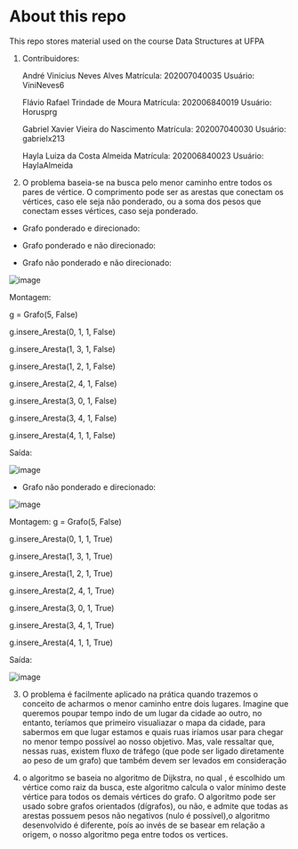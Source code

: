 # About this repo

This repo stores material used on the course Data Structures at UFPA

1) Contribuidores:

   André Vinicius Neves Alves
   Matrícula: 202007040035
   Usuário: ViniNeves6
   
   Flávio Rafael Trindade de Moura
   Matrícula: 202006840019
   Usuário: Horusprg

   Gabriel Xavier Vieira do Nascimento
   Matrícula: 202007040030
   Usuário: gabrielx213
    
   Hayla Luiza da Costa Almeida
   Matrícula: 202006840023
   Usuário: HaylaAlmeida

2) O problema baseia-se na busca pelo menor caminho entre todos os pares de vértice. O comprimento pode ser as arestas que conectam os vértices, caso ele seja não ponderado, ou a soma dos pesos que conectam esses vértices, caso seja ponderado.

- Grafo ponderado e direcionado:

- Grafo ponderado e não direcionado:

- Grafo não ponderado e não direcionado:

![image](https://user-images.githubusercontent.com/80348569/136139861-9094e5a4-f84f-4db7-aa01-76c784abaa1a.png)

Montagem:

g = Grafo(5, False)

g.insere_Aresta(0, 1, 1, False)

g.insere_Aresta(1, 3, 1, False)

g.insere_Aresta(1, 2, 1, False)

g.insere_Aresta(2, 4, 1, False)

g.insere_Aresta(3, 0, 1, False)

g.insere_Aresta(3, 4, 1, False)

g.insere_Aresta(4, 1, 1, False)

Saída:

![image](https://user-images.githubusercontent.com/80348569/136140108-a28bb9b5-5ccd-46a0-84f3-c2f6279c3b84.png)


- Grafo não ponderado e direcionado:

![image](https://user-images.githubusercontent.com/80348569/136139186-fc7a8ef4-2ff0-45fd-bc30-5f1e66b5630e.png)

Montagem:
g = Grafo(5, False)

g.insere_Aresta(0, 1, 1, True)

g.insere_Aresta(1, 3, 1, True)

g.insere_Aresta(1, 2, 1, True)

g.insere_Aresta(2, 4, 1, True)

g.insere_Aresta(3, 0, 1, True)

g.insere_Aresta(3, 4, 1, True)

g.insere_Aresta(4, 1, 1, True)

Saída: 

![image](https://user-images.githubusercontent.com/80348569/136141735-22f0ee50-391b-4aa4-8431-7e487128cecd.png)


3) O problema é facilmente aplicado na prática quando trazemos o conceito de acharmos o menor caminho entre dois lugares. Imagine que queremos poupar tempo indo de um lugar da cidade ao outro, no entanto, teríamos que primeiro visualiazar o mapa da cidade, para sabermos em que lugar estamos e quais ruas iríamos usar para chegar no menor tempo possível ao nosso objetivo. Mas, vale ressaltar que, nessas ruas, existem fluxo de tráfego (que pode ser ligado diretamente ao peso de um grafo) que também devem ser levados em consideração


4) o algoritmo se baseia no algoritmo de Dijkstra, no qual , é escolhido um vértice como raiz da busca, este algoritmo calcula o valor mínimo deste vértice para todos os demais vértices do grafo. O algoritmo pode ser usado sobre grafos orientados (dígrafos), ou não, e admite que todas as arestas possuem pesos não negativos (nulo é possível),o algoritmo desenvolvido é diferente, poís ao invés de se basear em relação a origem, o nosso algoritmo pega entre todos os vertices. 
